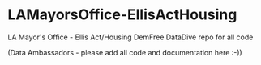 # LAMayorsOffice-EllisActHousing
LA Mayor's Office - Ellis Act/Housing DemFree DataDive repo for all code

(Data Ambassadors - please add all code and documentation here :-))

